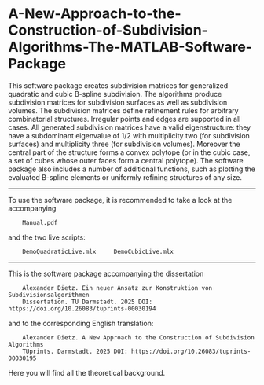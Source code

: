 # A-New-Approach-to-the-Construction-of-Subdivision-Algorithms-The-MATLAB-Software-Package
This software package creates subdivision matrices for generalized quadratic and cubic B-spline subdivision. The algorithms produce subdivision matrices for subdivision surfaces as well as subdivision volumes. The subdivision matrices define refinement rules for arbitrary combinatorial structures. Irregular points and edges are supported in all cases. All generated subdivision matrices have a valid eigenstructure: they have a subdominant eigenvalue of 1/2 with multiplicity two (for subdivision surfaces) and multiplicity three (for subdivision volumes). Moreover the central part of the structure forms a convex polytope (or in the cubic case, a set of cubes whose outer faces form a central polytope). The software package also includes a number of additional functions, such as plotting the evaluated B-spline elements or uniformly refining structures of any size.


------------------------------------------------------

To use the software package, it is recommended to take a look at the accompanying

        Manual.pdf

and the two live scripts:

        DemoQuadraticLive.mlx     DemoCubicLive.mlx

------------------------------------------------------


This is the software package accompanying the dissertation 

        Alexander Dietz. Ein neuer Ansatz zur Konstruktion von Subdivisionsalgorithmen
        Dissertation. TU Darmstadt. 2025 DOI: https://doi.org/10.26083/tuprints-00030194

and to the corresponding English translation:

        Alexander Dietz. A New Approach to the Construction of Subdivision Algorithms
        TUprints. Darmstadt. 2025 DOI: https://doi.org/10.26083/tuprints-00030195

Here you will find all the theoretical background.
